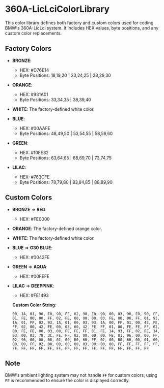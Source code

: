 # 360A-LicLciColorLibrary

This color library defines both factory and custom colors used for coding BMW's 360A-LicLci system. It includes HEX values, byte positions, and any custom color replacements.

## Factory Colors

- **BRONZE**: 
  - HEX: \#D76E14
  - Byte Positions: 18,19,20 | 23,24,25 | 28,29,30

- **ORANGE**:
  - HEX: \#931A01
  - Byte Positions: 33,34,35 | 38,39,40

- **WHITE**: The factory-defined white color.

- **BLUE**:
  - HEX: \#00AAFE
  - Byte Positions: 48,49,50 | 53,54,55 | 58,59,60

- **GREEN**:
  - HEX: \#10FE32
  - Byte Positions: 63,64,65 | 68,69,70 | 73,74,75

- **LILAC**:
  - HEX: \#783CFE
  - Byte Positions: 78,79,80 | 83,84,85 | 88,89,90

## Custom Colors

- **BRONZE** => **RED**:
  - HEX: \#FE0000

- **ORANGE**: The factory-defined orange color.

- **WHITE**: The factory-defined white color.

- **BLUE** => **G30 BLUE**:
  - HEX: \#0042FE

- **GREEN** => **AQUA**:
  - HEX: \#00FEFE

- **LILAC** => **DEEPPINK**:
  - HEX: \#FE1493
  
  **Custom Color String**:
  ```
  00, 1A, 01, 90, E0, 90, FF, 02, 90, E0, 90, 00, 03, 90, E0, 90, FF, 01, FE, 00, 00, FF, 02, FE, 00, 00, 00, 03, FE, 00, 00, FF, 01, 93, 1A, 01, FF, 02, 93, 1A, 01, 00, 03, 93, 1A, 00, FF, 01, 00, 42, FE, FF, 02, 00, 42, FE, 00, 03, 00, 42, FE, FF, 01, 00, FE, FE, FF, 02, 00, FE, FE, 00, 03, 00, FE, FE, FF, 01, FE, 14, 93, FF, 02, FE, 14, 93, 00, 03, 78, 3C, FE, FF, 02, 00, 00, 00, FE, 01, 96, 00, 00, FF, 02, 96, 00, 00, 00, 01, 00, B0, 60, FF, 02, 00, B0, 60, 00, 01, 00, 00, 00, FF, 02, 00, 00, 00, 00, 03, 00, 00, 00, FF, FF, FF, FF, FF, FF, FF, FF, FF, FF, FF, FF, FF, FF, FF, FF, FF, FF, FF, FF, FF
  ```
  
 ## Note
 BMW's ambient lighting system may not handle `FF` for custom colors; using `FE` is recommended to ensure the color is displayed correctly.
